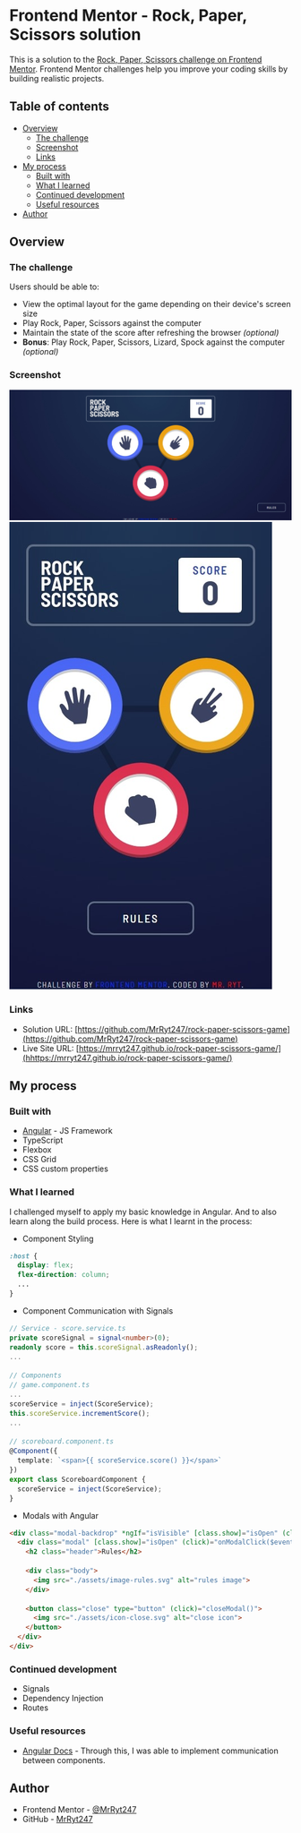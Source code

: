 # Frontend Mentor - Rock, Paper, Scissors solution

This is a solution to the [Rock, Paper, Scissors challenge on Frontend Mentor](https://www.frontendmentor.io/challenges/rock-paper-scissors-game-pTgwgvgH). Frontend Mentor challenges help you improve your coding skills by building realistic projects.

## Table of contents

- [Overview](#overview)
  - [The challenge](#the-challenge)
  - [Screenshot](#screenshot)
  - [Links](#links)
- [My process](#my-process)
  - [Built with](#built-with)
  - [What I learned](#what-i-learned)
  - [Continued development](#continued-development)
  - [Useful resources](#useful-resources)
- [Author](#author)

## Overview

### The challenge

Users should be able to:

- View the optimal layout for the game depending on their device's screen size
- Play Rock, Paper, Scissors against the computer
- Maintain the state of the score after refreshing the browser _(optional)_
- **Bonus**: Play Rock, Paper, Scissors, Lizard, Spock against the computer _(optional)_

### Screenshot

![desktop](./design/desktop.jpeg)
![mobile](./design/mobile.jpeg)

### Links

- Solution URL: [https://github.com/MrRyt247/rock-paper-scissors-game](https://github.com/MrRyt247/rock-paper-scissors-game)
- Live Site URL: [https://mrryt247.github.io/rock-paper-scissors-game/](hhttps://mrryt247.github.io/rock-paper-scissors-game/)

## My process

### Built with

- [Angular](https://angular.dev/) - JS Framework
- TypeScript
- Flexbox
- CSS Grid
- CSS custom properties

### What I learned

I challenged myself to apply my basic knowledge in Angular. And to also learn along the build process. Here is what I learnt in the process:

- Component Styling

```css
:host {
  display: flex;
  flex-direction: column;
  ...
}
```

- Component Communication with Signals

```ts
// Service - score.service.ts
private scoreSignal = signal<number>(0);
readonly score = this.scoreSignal.asReadonly();
...

// Components
// game.component.ts
...
scoreService = inject(ScoreService);
this.scoreService.incrementScore();
...

// scoreboard.component.ts
@Component({
  template: `<span>{{ scoreService.score() }}</span>`
})
export class ScoreboardComponent {
  scoreService = inject(ScoreService);
}
```

- Modals with Angular

```html
<div class="modal-backdrop" *ngIf="isVisible" [class.show]="isOpen" (click)="onBackdropClick()">
  <div class="modal" [class.show]="isOpen" (click)="onModalClick($event)">
    <h2 class="header">Rules</h2>

    <div class="body">
      <img src="./assets/image-rules.svg" alt="rules image">
    </div>

    <button class="close" type="button" (click)="closeModal()">
      <img src="./assets/icon-close.svg" alt="close icon">
    </button>
  </div>
</div>

```

### Continued development

- Signals
- Dependency Injection
- Routes

### Useful resources

- [Angular Docs](https://angular.dev/overview) - Through this, I was able to implement communication between components.

## Author

- Frontend Mentor - [@MrRyt247](https://www.frontendmentor.io/profile/MrRyt247)
- GitHub - [MrRyt247](https://github.com/MrRyt247/MrRyt247)
